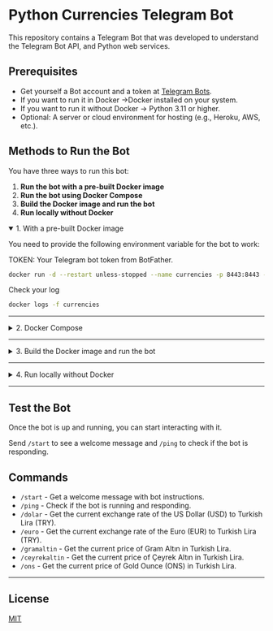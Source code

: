 
# Python Currencies Telegram Bot

This repository contains a Telegram Bot that was developed to understand the Telegram Bot API, and Python web services.


## Prerequisites

- Get yourself a Bot account and a token at [Telegram Bots](https://core.telegram.org/bots).
- If you want to run it in Docker ->Docker installed on your system.
- If you want to run it without Docker -> Python 3.11 or higher.
- Optional: A server or cloud environment for hosting (e.g., Heroku, AWS, etc.).


## Methods to Run the Bot

You have three ways to run this bot: 

1. **Run the bot with a pre-built Docker image**
2. **Run the bot using Docker Compose**
3. **Build the Docker image and run the bot**
4. **Run locally without Docker**

<details open>
  <summary>1. With a pre-built Docker image</summary> 

You need to provide the following environment variable for the bot to work:

TOKEN: Your Telegram bot token from BotFather.

```bash
docker run -d --restart unless-stopped --name currencies -p 8443:8443 -e TOKEN="your-telegram-bot-token" gdagtekin/currency-bot
```

Check your log

```bash
docker logs -f currencies
```

</details>

---

<details>
  <summary>2. Docker Compose</summary> 

You need to provide the following environment variable for the bot to work:

TOKEN: Your Telegram bot token from BotFather.

```yaml
version: '3.9'
services:
  currencies:
    image: gdagtekin/currency-bot:latest
    restart: unless-stopped
    container_name: currencies
    ports:
      - "8443:8443"
    environment:
      - TOKEN=your-telegram-bot-token
```


Start the bot with Docker Compose

```bash
docker-compose up -d
```

Check your log

```bash
docker logs -f currencies
```

</details>

---

<details>
  <summary>3. Build the Docker image and run the bot</summary> 

You need to provide the following environment variable for the bot to work:

TOKEN: Your Telegram bot token from BotFather.

Clone the project

```bash
  git clone https://github.com/gdagtekin/Python-Currencies-Telegram-Bot
```

Go to the project directory

```bash
  cd Python-Currencies-Telegram-Bot
```
## Running with Docker

Build the Docker Image

```bash
docker build -t currency-bot .
```

Run the following command to start the bot in the container

You need to provide the following environment variable for the bot to work:

TOKEN: Your Telegram bot token from BotFather.

### Run the Docker Container

```bash
docker run -d --restart unless-stopped --name currencies -p 8443:8443 -e TOKEN="your-telegram-bot-token" currency-bot
```

Check your log

```bash
docker logs -f currencies
```

</details>

---

<details>
  <summary>4. Run locally without Docker</summary> 

You need to provide the following environment variable for the bot to work:

TOKEN: Your Telegram bot token from BotFather.

Clone the project

```bash
  git clone https://github.com/gdagtekin/Python-Currencies-Telegram-Bot
```

Go to the project directory

```bash
  cd Python-Currencies-Telegram-Bot
```

Install pipenv

```bash
  pip install pipenv
```

Install dependencies

```bash
  pipenv install
```

Replace YOUR-TELEGRAM-BOT-TOKEN in the Const.py file with your Telegram Bot Token.

Start the bot

```bash
  python CurrenciesBot.py
```

</details>

---

## Test the Bot
Once the bot is up and running, you can start interacting with it. 

Send `/start` to see a welcome message and `/ping` to check if the bot is responding.

## Commands

- `/start` - Get a welcome message with bot instructions.
- `/ping` - Check if the bot is running and responding.
- `/dolar` - Get the current exchange rate of the US Dollar (USD) to Turkish Lira (TRY).
- `/euro` - Get the current exchange rate of the Euro (EUR) to Turkish Lira (TRY).
- `/gramaltin` - Get the current price of Gram Altın in Turkish Lira.
- `/ceyrekaltin` - Get the current price of Çeyrek Altın in Turkish Lira.
- `/ons` - Get the current price of Gold Ounce (ONS) in Turkish Lira.

---

## License

[MIT](https://choosealicense.com/licenses/mit/)